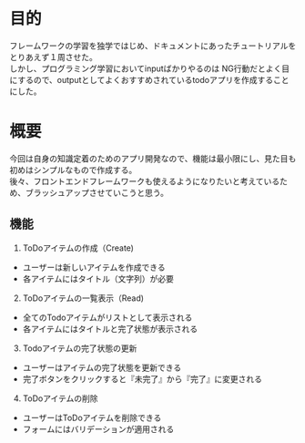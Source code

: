 # 目的
フレームワークの学習を独学ではじめ、ドキュメントにあったチュートリアルをとりあえず１周させた。  
しかし、プログラミング学習においてinputばかりやるのは NG行動だとよく目にするので、outputとしてよくおすすめされているtodoアプリを作成することにした。

# 概要
今回は自身の知識定着のためのアプリ開発なので、機能は最小限にし、見た目も初めはシンプルなもので作成する。  
後々、フロントエンドフレームワークも使えるようになりたいと考えているため、ブラッシュアップさせていこうと思う。
## 機能
1. ToDoアイテムの作成（Create)
  * ユーザーは新しいアイテムを作成できる
  * 各アイテムにはタイトル（文字列）が必要  
2. ToDoアイテムの一覧表示（Read)  
 * 全てのTodoアイテムがリストとして表示される  
 * 各アイテムにはタイトルと完了状態が表示される  
3. Todoアイテムの完了状態の更新  
 * ユーザーはアイテムの完了状態を更新できる  
 * 完了ボタンをクリックすると『未完了』から『完了』に変更される  
4. ToDoアイテムの削除
 * ユーザーはToDoアイテムを削除できる  
 * フォームにはバリデーションが適用される


